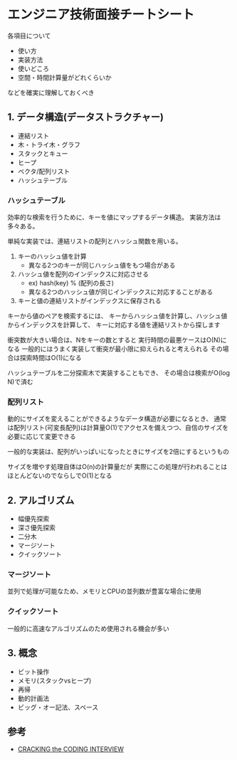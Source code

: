 # エンジニア技術面接チートシート

各項目について

- 使い方
- 実装方法
- 使いどころ
- 空間・時間計算量がどれくらいか

などを確実に理解しておくべき

## 1. データ構造(データストラクチャー)

- 連結リスト
- 木・トライ木・グラフ
- スタックとキュー
- ヒープ
- ベクタ/配列リスト
- ハッシュテーブル

### ハッシュテーブル

効率的な検索を行うために、キーを値にマップするデータ構造。
実装方法は多々ある。

単純な実装では、連結リストの配列とハッシュ関数を用いる。

1. キーのハッシュ値を計算
    - 異なる2つのキーが同じハッシュ値をもつ場合がある
2. ハッシュ値を配列のインデックスに対応させる
    - ex) hash(key) % (配列の長さ)
    - 異なる2つのハッシュ値が同じインデックスに対応することがある
3. キーと値の連結リストがインデックスに保存される

キーから値のペアを検索するには、
キーからハッシュ値を計算し、ハッシュ値からインデックスを計算して、
キーに対応する値を連結リストから探します

衝突数が大きい場合は、Nをキーの数とすると
実行時間の最悪ケースはO(N)になる
一般的にはうまく実装して衝突が最小限に抑えられると考えられる
その場合は探索時間はO(1)になる

ハッシュテーブルを二分探索木で実装することもでき、
その場合は検索がO(log N)で済む

### 配列リスト

動的にサイズを変えることができるようなデータ構造が必要になるとき、
通常は配列リスト(可変長配列)は計算量O(1)でアクセスを備えつつ、自信のサイズを必要に応じて変更できる

一般的な実装は、配列がいっぱいになったときにサイズを2倍にするというもの

サイズを増やす処理自体はO(n)の計算量だが
実際にこの処理が行われることはほとんどないのでならしでO(1)となる

## 2. アルゴリズム

- 幅優先探索
- 深さ優先探索
- 二分木
- マージソート
- クイックソート

### マージソート

並列で処理が可能なため、メモリとCPUの並列数が豊富な場合に使用

### クイックソート

一般的に高速なアルゴリズムのため使用される機会が多い



## 3. 概念

- ビット操作
- メモリ(スタックvsヒープ)
- 再帰
- 動的計画法
- ビッグ・オー記法、スペース

## 参考

- [CRACKING the CODING INTERVIEW](http://www.crackingthecodinginterview.com/)
